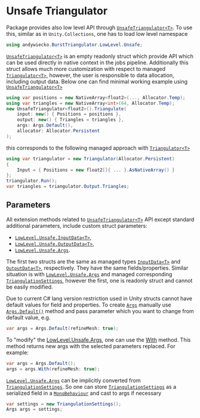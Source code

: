 # Unsafe Triangulator

Package provides also low level API through [`UnsafeTriangulator<T>`][unsafe-triangulator].
To use this, similar as in `Unity.Collections`, one has to load low level namespace

```csharp
using andywiecko.BurstTriangulator.LowLevel.Unsafe;
```

[`UnsafeTriangulator<T>`][unsafe-triangulator] is an empty readonly struct which provide API which can be used directly in native context in the jobs pipeline.
Additionally this struct allows much more customization with respect to managed [`Triangulator<T>`][triangulator],
however, the user is responsible to data allocation, including output data.
Below one can find minimal working example using [`UnsafeTriangulator<T>`][unsafe-triangulator]

```csharp
using var positions = new NativeArray<float2>(..., Allocator.Temp);
using var triangles = new NativeArray<int>(64, Allocator.Temp);
new UnsafeTriangulator<float2>().Triangulate(
    input: new() { Positions = positions },
    output: new() { Triangles = triangles },
    args: Args.Default(),
    allocator: Allocator.Persistent
);
```

this corresponds to the following managed approach with [`Triangulator<T>`][triangulator]

```csharp
using var triangulator = new Triangulator(Allocator.Persistent)
{
    Input = { Positions = new float2[]{ ... }.AsNativeArray() }
};
triangulator.Run();
var triangles = triangulator.Output.Triangles;
```

## Parameters

All extension methods related to [`UnsafeTriangulator<T>`][unsafe-triangulator] API except standard additional parameters,
include custom struct parameters:

- [`LowLevel.Unsafe.InputData<T>`][n-input-data],
- [`LowLevel.Unsafe.OutputData<T>`][n-output-data],
- [`LowLevel.Unsafe.Args`][n-args].

The first two structs are the same as managed types [`InputData<T>`][m-input-data] and [`OutputData<T>`][m-output-data], respectively. They have the same fields/properties.
Similar situation is with [`LowLevel.Unsafe.Args`][n-args] and managed corresponding [`TriangulationSettings`][m-settings], however the first, one is readonly struct and cannot be easily modified.

Due to current C# lang version restriction used in Unity structs cannot have default values for field and properties. To create [`Args`][n-args] manually use [`Args.Default()`][args-default] method and pass parameter which you want to change from default value, e.g.

```csharp
var args = Args.Default(refineMesh: true);
```

To "modify" the [LowLevel.Unsafe.Args][n-args], one can use the [With][args-with] method. This method returns new args with the selected parameters replaced. For example:

```csharp
var args = Args.Default();
args = args.With(refineMesh: true);
```

[`LowLevel.Unsafe.Args`][n-args] can be implicitly converted from [`TriangulationSettings`][m-settings]. So one can store [`TriangulationSettings`][m-settings] as a serialized field in a [`MonoBehaviour`][monobehaviour] and cast to args if necessary

```csharp
var settings = new TriangulationSettings();
Args args = settings;
```

[triangulator]: xref:andywiecko.BurstTriangulator.Triangulator`1
[unsafe-triangulator]: xref:andywiecko.BurstTriangulator.LowLevel.Unsafe.UnsafeTriangulator`1
[n-input-data]: xref:andywiecko.BurstTriangulator.LowLevel.Unsafe.InputData`1
[n-output-data]: xref:andywiecko.BurstTriangulator.LowLevel.Unsafe.InputData`1
[n-args]: xref:andywiecko.BurstTriangulator.LowLevel.Unsafe.InputData`1
[m-input-data]: xref:andywiecko.BurstTriangulator.InputData`1
[m-output-data]: xref:andywiecko.BurstTriangulator.InputData`1
[m-settings]: xref:andywiecko.BurstTriangulator.TriangulationSettings
[monobehaviour]: xref:UnityEngine.MonoBehaviour
[args-default]: xref:andywiecko.BurstTriangulator.LowLevel.Unsafe.Args.Default*
[args-with]: xref:andywiecko.BurstTriangulator.LowLevel.Unsafe.Args.With*
